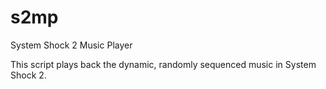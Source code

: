 # s2mp
System Shock 2 Music Player

This script plays back the dynamic, randomly sequenced music in System Shock 2.
